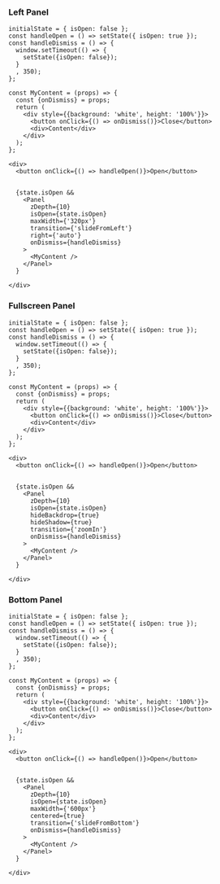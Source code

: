 ### Left Panel

    initialState = { isOpen: false };
    const handleOpen = () => setState({ isOpen: true });
    const handleDismiss = () => {
      window.setTimeout(() => {
        setState({isOpen: false});
      }
      , 350);
    };

    const MyContent = (props) => {
      const {onDismiss} = props;
      return (
        <div style={{background: 'white', height: '100%'}}>
          <button onClick={() => onDismiss()}>Close</button>
          <div>Content</div>
        </div>
      );
    };

    <div>
      <button onClick={() => handleOpen()}>Open</button>


      {state.isOpen &&
        <Panel
          zDepth={10}
          isOpen={state.isOpen}
          maxWidth={'320px'}
          transition={'slideFromLeft'}
          right={'auto'}
          onDismiss={handleDismiss}
        >
          <MyContent />
        </Panel>
      }

    </div>

### Fullscreen Panel

    initialState = { isOpen: false };
    const handleOpen = () => setState({ isOpen: true });
    const handleDismiss = () => {
      window.setTimeout(() => {
        setState({isOpen: false});
      }
      , 350);
    };

    const MyContent = (props) => {
      const {onDismiss} = props;
      return (
        <div style={{background: 'white', height: '100%'}}>
          <button onClick={() => onDismiss()}>Close</button>
          <div>Content</div>
        </div>
      );
    };

    <div>
      <button onClick={() => handleOpen()}>Open</button>


      {state.isOpen &&
        <Panel
          zDepth={10}
          isOpen={state.isOpen}
          hideBackdrop={true}
          hideShadow={true}
          transition={'zoomIn'}
          onDismiss={handleDismiss}
        >
          <MyContent />
        </Panel>
      }

    </div>

### Bottom Panel

    initialState = { isOpen: false };
    const handleOpen = () => setState({ isOpen: true });
    const handleDismiss = () => {
      window.setTimeout(() => {
        setState({isOpen: false});
      }
      , 350);
    };

    const MyContent = (props) => {
      const {onDismiss} = props;
      return (
        <div style={{background: 'white', height: '100%'}}>
          <button onClick={() => onDismiss()}>Close</button>
          <div>Content</div>
        </div>
      );
    };

    <div>
      <button onClick={() => handleOpen()}>Open</button>


      {state.isOpen &&
        <Panel
          zDepth={10}
          isOpen={state.isOpen}
          maxWidth={'600px'}
          centered={true}
          transition={'slideFromBottom'}
          onDismiss={handleDismiss}
        >
          <MyContent />
        </Panel>
      }

    </div>

